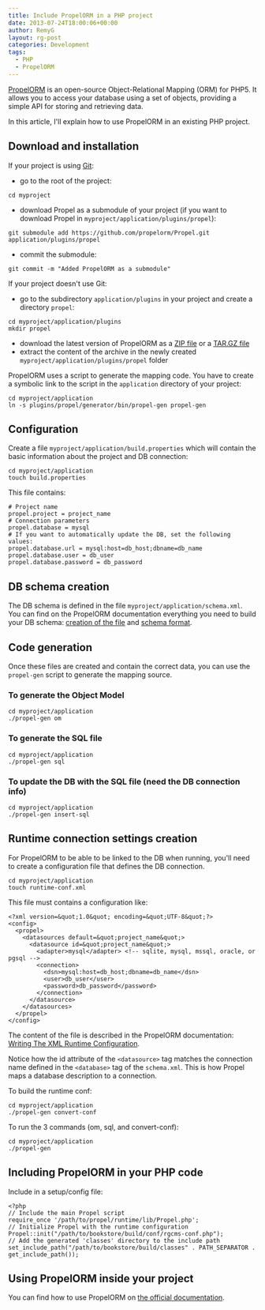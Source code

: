 ```yaml
---
title: Include PropelORM in a PHP project
date: 2013-07-24T18:00:06+00:00
author: RemyG
layout: rg-post
categories: Development
tags:
  - PHP
  - PropelORM
---
```


[PropelORM](http://propelorm.org/) is an open-source Object-Relational Mapping (ORM) for PHP5. It allows you to access your database using a set of objects, providing a simple API for storing and retrieving data.

In this article, I'll explain how to use PropelORM in an existing PHP project.

<!--more-->

## Download and installation

If your project is using [Git](http://git-scm.com/):

* go to the root of the project:
```
cd myproject
```
* download Propel as a submodule of your project (if you want to download Propel in ```myproject/application/plugins/propel```):
```
git submodule add https://github.com/propelorm/Propel.git application/plugins/propel
```
* commit the submodule:
```
git commit -m "Added PropelORM as a submodule"
```

If your project doesn't use Git:

* go to the subdirectory ```application/plugins``` in your project and create a directory ```propel```:
```
cd myproject/application/plugins
mkdir propel
```
* download the latest version of PropelORM as a [ZIP file](https://github.com/propelorm/Propel/zipball/master) or a [TAR.GZ file](https://github.com/propelorm/Propel/tarball/master)
* extract the content of the archive in the newly created ```myproject/application/plugins/propel``` folder

PropelORM uses a script to generate the mapping code. You have to create a symbolic link to the script in the ```application``` directory of your project:
```
cd myproject/application
ln -s plugins/propel/generator/bin/propel-gen propel-gen
```

## Configuration

Create a file ```myproject/application/build.properties``` which will contain the basic information about the project and DB connection:
```
cd myproject/application
touch build.properties
```

This file contains:

```
# Project name
propel.project = project_name
# Connection parameters
propel.database = mysql
# If you want to automatically update the DB, set the following values:
propel.database.url = mysql:host=db_host;dbname=db_name
propel.database.user = db_user
propel.database.password = db_password
```

## DB schema creation

The DB schema is defined in the file ```myproject/application/schema.xml```. You can find on the PropelORM documentation everything you need to build your DB schema: [creation of the file](http://propelorm.org/documentation/02-buildtime.html#describing-your-database-as-xml-schema) and [schema format](http://propelorm.org/reference/schema.html).

## Code generation

Once these files are created and contain the correct data, you can use the ```propel-gen``` script to generate the mapping source.

### To generate the Object Model

```
cd myproject/application
./propel-gen om
```

### To generate the SQL file

```
cd myproject/application
./propel-gen sql
```

### To update the DB with the SQL file (need the DB connection info)

```
cd myproject/application
./propel-gen insert-sql
```

## Runtime connection settings creation

For PropelORM to be able to be linked to the DB when running, you'll need to create a configuration file that defines the DB connection.

```
cd myproject/application
touch runtime-conf.xml
```

This file must contains a configuration like:

```
<?xml version=&quot;1.0&quot; encoding=&quot;UTF-8&quot;?>
<config>
  <propel>
    <datasources default=&quot;project_name&quot;>
      <datasource id=&quot;project_name&quot;>
        <adapter>mysql</adapter> <!-- sqlite, mysql, mssql, oracle, or pgsql -->
        <connection>
          <dsn>mysql:host=db_host;dbname=db_name</dsn>
          <user>db_user</user>
          <password>db_password</password>
        </connection>
      </datasource>
    </datasources>
  </propel>
</config>
```

The content of the file is described in the PropelORM documentation: [Writing The XML Runtime Configuration](http://propelorm.org/documentation/02-buildtime.html#writing-the-xml-runtime-configuration).

Notice how the id attribute of the ```<datasource>``` tag matches the connection name defined in the ```<database>``` tag of the ```schema.xml```. This is how Propel maps a database description to a connection.

To build the runtime conf:
```
cd myproject/application
./propel-gen convert-conf
```

To run the 3 commands (om, sql, and convert-conf):
```
cd myproject/application
./propel-gen
```

## Including PropelORM in your PHP code

Include in a setup/config file:
```
<?php
// Include the main Propel script
require_once '/path/to/propel/runtime/lib/Propel.php';
// Initialize Propel with the runtime configuration
Propel::init("/path/to/bookstore/build/conf/rgcms-conf.php");
// Add the generated 'classes' directory to the include path
set_include_path("/path/to/bookstore/build/classes" . PATH_SEPARATOR . get_include_path());
```


## Using PropelORM inside your project

You can find how to use PropelORM on [the official documentation](http://propelorm.org/documentation/).
